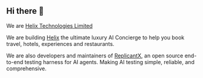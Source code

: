 ## Hi there 👋

We are [Helix Technologies Limited](https://helix.je) 

We are building [Helix](https://heyhelix.ai) the ultimate luxury AI Concierge to help you book travel, hotels, experiences and restaurants. 

We are also developers and maintainers of [ReplicantX](https://replicantx.org), an open source end-to-end testing harness for AI agents. Making AI testing simple, reliable, and comprehensive.

